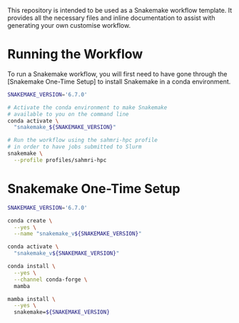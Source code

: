 This repository is intended to be used as a Snakemake workflow template.
It provides all the necessary files and inline documentation to assist with generating your own customise workflow.

# Running the Workflow

To run a Snakemake workflow, you will first need to have gone through the [Snakemake One-Time Setup] to install Snakemake in a conda environment.

```bash
SNAKEMAKE_VERSION='6.7.0'

# Activate the conda environment to make Snakemake
# available to you on the command line
conda activate \
  "snakemake_${SNAKEMAKE_VERSION}"

# Run the workflow using the sahmri-hpc profile
# in order to have jobs submitted to Slurm
snakemake \
  --profile profiles/sahmri-hpc
```

# Snakemake One-Time Setup

```bash
SNAKEMAKE_VERSION='6.7.0'

conda create \
  --yes \
  --name "snakemake_v${SNAKEMAKE_VERSION}"

conda activate \
  "snakemake_v${SNAKEMAKE_VERSION}"

conda install \
  --yes \
  --channel conda-forge \
  mamba

mamba install \
  --yes \
  snakemake=${SNAKEMAKE_VERSION}
```
